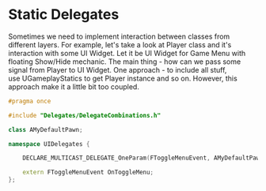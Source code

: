 # Static Delegates

Sometimes we need to implement interaction between classes from different layers. For example, let's take a look at Player class and it's interaction with some UI Widget. Let it be UI Widget for Game Menu with floating Show/Hide mechanic. The main thing - how can we pass some signal from Player to UI Widget. One approach - to include all stuff, use UGameplayStatics to get Player instance and so on. However, this approach make it a little bit too coupled.

```c++
#pragma once

#include "Delegates/DelegateCombinations.h"

class AMyDefaultPawn;

namespace UIDelegates {

	DECLARE_MULTICAST_DELEGATE_OneParam(FToggleMenuEvent, AMyDefaultPawn*);

	extern FToggleMenuEvent OnToggleMenu;
};
```
